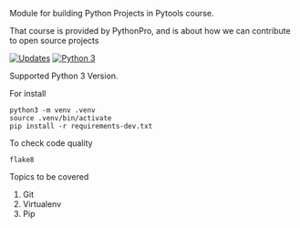 Module for building Python Projects in Pytools course. 

That course is provided by PythonPro, and is about how we can contribute to open source projects

[![Updates](https://pyup.io/repos/github/ClaraSantosmf/NewClass/shield.svg)](https://pyup.io/repos/github/ClaraSantosmf/NewClass/)
[![Python 3](https://pyup.io/repos/github/ClaraSantosmf/NewClass/python-3-shield.svg)](https://pyup.io/repos/github/ClaraSantosmf/NewClass/)

Supported Python 3 Version. 

For install

```Console
python3 -m venv .venv
source .venv/bin/activate
pip install -r requirements-dev.txt
```

To check code quality

```console 
flake8
```
Topics to be covered
1. Git
2. Virtualenv
3. Pip

